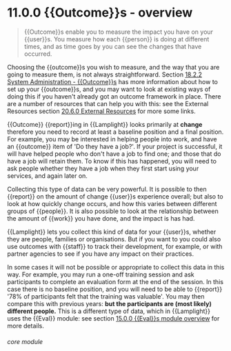 # 11.0.0    {{Outcome}}s - overview

> {{Outcome}}s enable you to measure the impact you have on your {{user}}s. You measure how each {{person}} is doing at different times, and as time goes by you can see the changes that have occurred. 

Choosing the {{outcome}}s you wish to measure, and the way that you are going to measure them, is not always straightforward. Section [18.2.2  System Administration - {{Outcome}}s](/help/index/v/{{version}}/p/18.2.2) has more information about how to set up your {{outcome}}s, and you may want to look at existing ways of doing this if you haven't already got an outcome framework in place. There are a number of resources that can help you with this: see the External Resources section [20.6.0  External Resources](/help/index/v/{{version}}/p/20.6.0) for more some links.

{{Outcome}} {{report}}ing in {{Lamplight}} looks primarily at **change** therefore you need to record at least a baseline position and a final position. For example, you may be interested in helping people into work, and have an {{outcome}} item of 'Do they have a job?'. If your project is successful, it will have helped people who don't have a job to find one; and those that do have a job will retain them. To know if this has happened, you will need to ask people whether they have a job when they first start using your services, and again later on. 

Collecting this type of data can be very powerful. It is possible to then {{report}} on the amount of change {{user}}s experience overall; but also to look at how quickly change occurs, and how this varies between different groups of {{people}}. It is also possible to look at the relationship between the amount of {{work}} you have done, and the impact is has had.

{{Lamplight}} lets you collect this kind of data for your {{user}}s, whether they are people, families or organisations. But if you want to you could also use outcomes with {{staff}} to track their development, for example, or with partner agencies to see if you have any impact on their practices.

In some cases it will not be possible or appropriate to collect this data in this way. For example, you may run a one-off training session and ask participants to complete an evaluation form at the end of the session. In this case there is no baseline position, and you will need to be able to {{report}} '78% of participants felt that the training was valuable'. You may then compare this with previous years: **but the participants are (most likely) different people.** This is a different type of data, which in {{Lamplight}} uses the {{Eval}} module: see section [15.0.0  {{Eval}}s module overview](/help/index/v/{{version}}/p/15.0.0) for more details. 

###### core module

